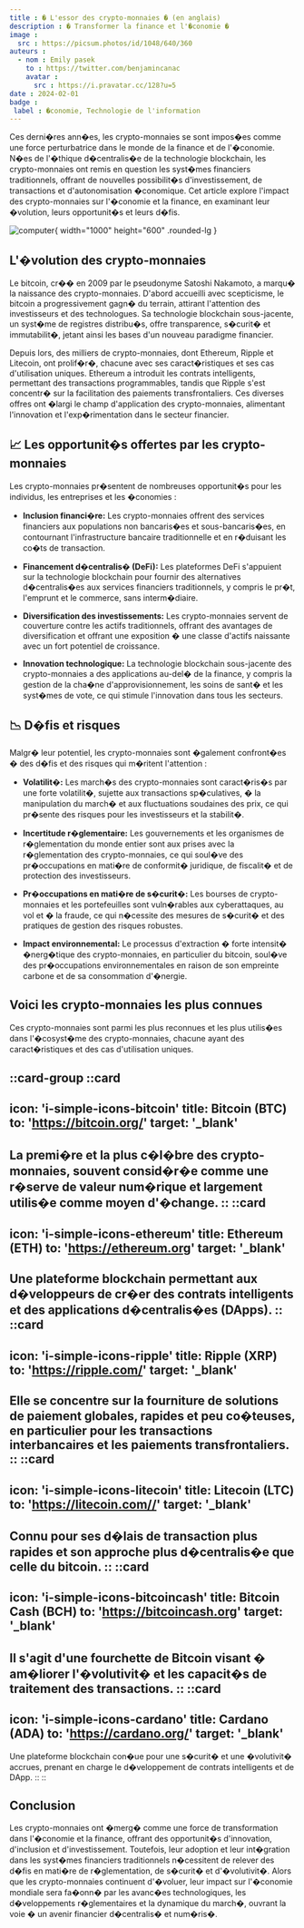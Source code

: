 ```yaml
---
title : � L'essor des crypto-monnaies � (en anglais)
description : � Transformer la finance et l'�conomie �
image :
  src : https://picsum.photos/id/1048/640/360
auteurs :
  - nom : Emily pasek
    to : https://twitter.com/benjamincanac
    avatar :
      src : https://i.pravatar.cc/128?u=5
date : 2024-02-01
badge :
 label : �conomie, Technologie de l'information
---
```



Ces derni�res ann�es, les crypto-monnaies se sont impos�es comme une force perturbatrice dans le monde de la finance et de l'�conomie. N�es de l'�thique d�centralis�e de la technologie blockchain, les crypto-monnaies ont remis en question les syst�mes financiers traditionnels, offrant de nouvelles possibilit�s d'investissement, de transactions et d'autonomisation �conomique. Cet article explore l'impact des crypto-monnaies sur l'�conomie et la finance, en examinant leur �volution, leurs opportunit�s et leurs d�fis.

![computer](https://picsum.photos/id/3/1000/600){ width="1000" height="600" .rounded-lg }

## L'�volution des crypto-monnaies

Le bitcoin, cr�� en 2009 par le pseudonyme Satoshi Nakamoto, a marqu� la naissance des crypto-monnaies. D'abord accueilli avec scepticisme, le bitcoin a progressivement gagn� du terrain, attirant l'attention des investisseurs et des technologues. Sa technologie blockchain sous-jacente, un syst�me de registres distribu�s, offre transparence, s�curit� et immutabilit�, jetant ainsi les bases d'un nouveau paradigme financier.

Depuis lors, des milliers de crypto-monnaies, dont Ethereum, Ripple et Litecoin, ont prolif�r�, chacune avec ses caract�ristiques et ses cas d'utilisation uniques. Ethereum a introduit les contrats intelligents, permettant des transactions programmables, tandis que Ripple s'est concentr� sur la facilitation des paiements transfrontaliers. Ces diverses offres ont �largi le champ d'application des crypto-monnaies, alimentant l'innovation et l'exp�rimentation dans le secteur financier.

## 📈 Les opportunit�s offertes par les crypto-monnaies

Les crypto-monnaies pr�sentent de nombreuses opportunit�s pour les individus, les entreprises et les �conomies :

- **Inclusion financi�re:** Les crypto-monnaies offrent des services financiers aux populations non bancaris�es et sous-bancaris�es, en contournant l'infrastructure bancaire traditionnelle et en r�duisant les co�ts de transaction.

- **Financement d�centralis� (DeFi):** Les plateformes DeFi s'appuient sur la technologie blockchain pour fournir des alternatives d�centralis�es aux services financiers traditionnels, y compris le pr�t, l'emprunt et le commerce, sans interm�diaire.

- **Diversification des investissements:** Les crypto-monnaies servent de couverture contre les actifs traditionnels, offrant des avantages de diversification et offrant une exposition � une classe d'actifs naissante avec un fort potentiel de croissance.

- **Innovation technologique:** La technologie blockchain sous-jacente des crypto-monnaies a des applications au-del� de la finance, y compris la gestion de la cha�ne d'approvisionnement, les soins de sant� et les syst�mes de vote, ce qui stimule l'innovation dans tous les secteurs.

## 📉 D�fis et risques

Malgr� leur potentiel, les crypto-monnaies sont �galement confront�es � des d�fis et des risques qui m�ritent l'attention :

- **Volatilit�:** Les march�s des crypto-monnaies sont caract�ris�s par une forte volatilit�, sujette aux transactions sp�culatives, � la manipulation du march� et aux fluctuations soudaines des prix, ce qui pr�sente des risques pour les investisseurs et la stabilit�.

- **Incertitude r�glementaire:** Les gouvernements et les organismes de r�glementation du monde entier sont aux prises avec la r�glementation des crypto-monnaies, ce qui soul�ve des pr�occupations en mati�re de conformit� juridique, de fiscalit� et de protection des investisseurs.

- **Pr�occupations en mati�re de s�curit�:** Les bourses de crypto-monnaies et les portefeuilles sont vuln�rables aux cyberattaques, au vol et � la fraude, ce qui n�cessite des mesures de s�curit� et des pratiques de gestion des risques robustes.

- **Impact environnemental:** Le processus d'extraction � forte intensit� �nerg�tique des crypto-monnaies, en particulier du bitcoin, soul�ve des pr�occupations environnementales en raison de son empreinte carbone et de sa consommation d'�nergie.


## Voici les crypto-monnaies les plus connues

Ces crypto-monnaies sont parmi les plus reconnues et les plus utilis�es dans l'�cosyst�me des crypto-monnaies, chacune ayant des caract�ristiques et des cas d'utilisation uniques.

::card-group
  ::card
  ---
  icon: 'i-simple-icons-bitcoin'
  title: Bitcoin (BTC)
  to: 'https://bitcoin.org/'
  target: '_blank'
  ---
  La premi�re et la plus c�l�bre des crypto-monnaies, souvent consid�r�e comme une r�serve de valeur num�rique et largement utilis�e comme moyen d'�change.
  ::
  ::card
  ---
  icon: 'i-simple-icons-ethereum'
  title: Ethereum (ETH)
  to: 'https://ethereum.org'
  target: '_blank'
  ---
  Une plateforme blockchain permettant aux d�veloppeurs de cr�er des contrats intelligents et des applications d�centralis�es (DApps).
  ::
  ::card
  ---
  icon: 'i-simple-icons-ripple'
  title: Ripple (XRP)
  to: 'https://ripple.com/'
  target: '_blank'
  ---
  Elle se concentre sur la fourniture de solutions de paiement globales, rapides et peu co�teuses, en particulier pour les transactions interbancaires et les paiements transfrontaliers.
  ::
  ::card
  ---
  icon: 'i-simple-icons-litecoin'
  title: Litecoin (LTC)
  to: 'https://litecoin.com//'
  target: '_blank'
  ---
  Connu pour ses d�lais de transaction plus rapides et son approche plus d�centralis�e que celle du bitcoin.
  ::
  ::card
  ---
  icon: 'i-simple-icons-bitcoincash'
  title: Bitcoin Cash (BCH)
  to: 'https://bitcoincash.org'
  target: '_blank'
  ---
  Il s'agit d'une fourchette de Bitcoin visant � am�liorer l'�volutivit� et les capacit�s de traitement des transactions.
  ::
  ::card
  ---
  icon: 'i-simple-icons-cardano'
  title: Cardano (ADA)
  to: 'https://cardano.org/'
  target: '_blank'
  ---
  Une plateforme blockchain con�ue pour une s�curit� et une �volutivit� accrues, prenant en charge le d�veloppement de contrats intelligents et de DApp.
  ::
::

## Conclusion

Les crypto-monnaies ont �merg� comme une force de transformation dans l'�conomie et la finance, offrant des opportunit�s d'innovation, d'inclusion et d'investissement. Toutefois, leur adoption et leur int�gration dans les syst�mes financiers traditionnels n�cessitent de relever des d�fis en mati�re de r�glementation, de s�curit� et d'�volutivit�. Alors que les crypto-monnaies continuent d'�voluer, leur impact sur l'�conomie mondiale sera fa�onn� par les avanc�es technologiques, les d�veloppements r�glementaires et la dynamique du march�, ouvrant la voie � un avenir financier d�centralis� et num�ris�.